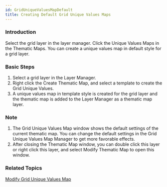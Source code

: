 ```yaml
---
id: GridUniqueValuesMapDefault
title: Creating Default Grid Unique Values Maps
---
```

### Introduction

Select the grid layer in the layer manager. Click the Unique Values Maps in
the Thematic Maps. You can create a unique values map in default style for a
grid layer.

### Basic Steps

1. Select a grid layer in the Layer Manager.
2. Right click the Create Thematic Map, and select a template to create the Grid Unique Values.
3. A unique values map in template style is created for the grid layer and the thematic map is added to the Layer Manager as a thematic map layer.

### Note

1. The Grid Unique Values Map window shows the default settings of the current thematic map. You can change the default settings in the Grid Unique Values Map Manager to get more favorable effects.
2. After closing the Thematic Map window, you can double click this layer or right click this layer, and select Modify Thematic Map to open this window.

### Related Topics

[Modify Grid Unique Values Map](GridUniqueValuesMapGroupDia)

